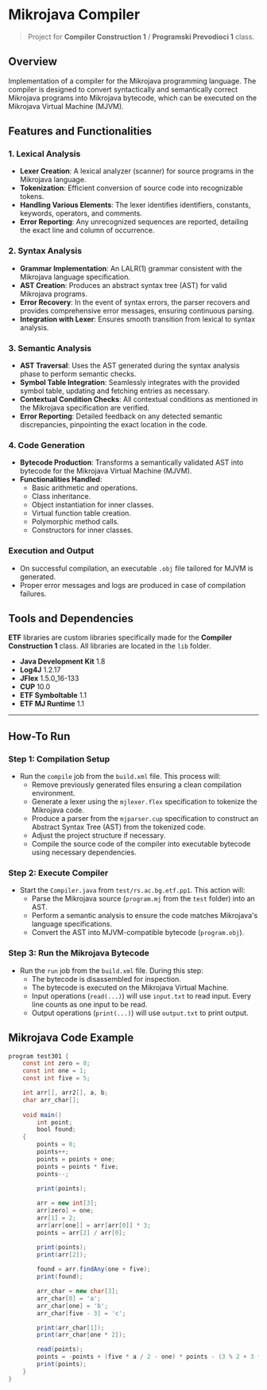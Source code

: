 # Mikrojava Compiler

> Project for **Compiler Construction 1** / **Programski Prevodioci 1** class.

## Overview

Implementation of a compiler for the Mikrojava programming language. The compiler is designed to convert syntactically and semantically correct Mikrojava programs into Mikrojava bytecode, which can be executed on the Mikrojava Virtual Machine (MJVM).

## Features and Functionalities

### 1. Lexical Analysis

- **Lexer Creation**: A lexical analyzer (scanner) for source programs in the Mikrojava language.
- **Tokenization**: Efficient conversion of source code into recognizable tokens.
- **Handling Various Elements**: The lexer identifies identifiers, constants, keywords, operators, and comments.
- **Error Reporting**: Any unrecognized sequences are reported, detailing the exact line and column of occurrence.

### 2. Syntax Analysis

- **Grammar Implementation**: An LALR(1) grammar consistent with the Mikrojava language specification.
- **AST Creation**: Produces an abstract syntax tree (AST) for valid Mikrojava programs.
- **Error Recovery**: In the event of syntax errors, the parser recovers and provides comprehensive error messages, ensuring continuous parsing.
- **Integration with Lexer**: Ensures smooth transition from lexical to syntax analysis.

### 3. Semantic Analysis

- **AST Traversal**: Uses the AST generated during the syntax analysis phase to perform semantic checks.
- **Symbol Table Integration**: Seamlessly integrates with the provided symbol table, updating and fetching entries as necessary.
- **Contextual Condition Checks**: All contextual conditions as mentioned in the Mikrojava specification are verified.
- **Error Reporting**: Detailed feedback on any detected semantic discrepancies, pinpointing the exact location in the code.

### 4. Code Generation

- **Bytecode Production**: Transforms a semantically validated AST into bytecode for the Mikrojava Virtual Machine (MJVM).
- **Functionalities Handled**: 
  - Basic arithmetic and operations.
  - Class inheritance.
  - Object instantiation for inner classes.
  - Virtual function table creation.
  - Polymorphic method calls.
  - Constructors for inner classes.

### Execution and Output

- On successful compilation, an executable `.obj` file tailored for MJVM is generated.
- Proper error messages and logs are produced in case of compilation failures.

## Tools and Dependencies
**ETF** libraries are custom libraries specifically made for the **Compiler Construction 1** class. All libraries are located in the `lib` folder. 

- **Java Development Kit** 1.8
- **Log4J** 1.2.17
- **JFlex** 1.5.0_16-133
- **CUP** 10.0
- **ETF Symboltable** 1.1
- **ETF MJ Runtime** 1.1

---

## How-To Run

### Step 1: Compilation Setup
- Run the `compile` job from the `build.xml` file. This process will:
  - Remove previously generated files ensuring a clean compilation environment.
  - Generate a lexer using the `mjlexer.flex` specification to tokenize the Mikrojava code.
  - Produce a parser from the `mjparser.cup` specification to construct an Abstract Syntax Tree (AST) from the tokenized code.
  - Adjust the project structure if necessary.
  - Compile the source code of the compiler into executable bytecode using necessary dependencies.

### Step 2: Execute Compiler
- Start the `Compiler.java` from `test/rs.ac.bg.etf.pp1`. This action will:
  - Parse the Mikrojava source (`program.mj` from the `test` folder) into an AST.
  - Perform a semantic analysis to ensure the code matches Mikrojava's language specifications.
  - Convert the AST into MJVM-compatible bytecode (`program.obj`).

### Step 3: Run the Mikrojava Bytecode
- Run the `run` job from the `build.xml` file. During this step:
  - The bytecode is disassembled for inspection.
  - The bytecode is executed on the Mikrojava Virtual Machine.
  - Input operations (`read(...)`) will use `input.txt` to read input. Every line counts as one input to be read.
  - Output operations (`print(...)`) will use `output.txt` to print output.

## Mikrojava Code Example
```java
program test301 {
	const int zero = 0;
	const int one = 1;
	const int five = 5;

	int arr[], arr2[], a, b;
	char arr_char[];
	
	void main()	
		int point;
		bool found;
	{
		points = 0;
		points++;
		points = points + one;
		points = points * five;
		points--;

		print(points);
				
		arr = new int[3];
		arr[zero] = one;  
		arr[1] = 2;			
		arr[arr[one]] = arr[arr[0]] * 3; 
		points = arr[2] / arr[0];

		print(points);
		print(arr[2]);
			
		found = arr.findAny(one + five);
		print(found);

		arr_char = new char[3];
		arr_char[0] = 'a';
		arr_char[one] = 'b';
		arr_char[five - 3] = 'c';

		print(arr_char[1]);
		print(arr_char[one * 2]);

		read(points);
		points = -points + (five * a / 2 - one) * points - (3 % 2 + 3 * 2 - 3); 
		print(points);
	}
}
